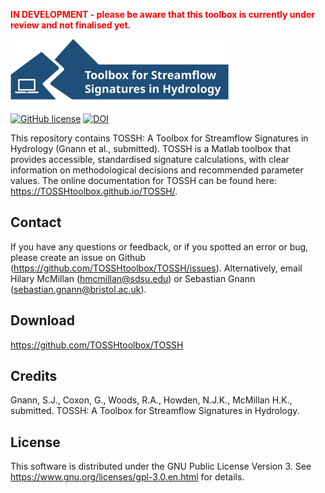 <span style="color:red">**IN DEVELOPMENT - please be aware that this toolbox is currently under review and not finalised yet.**</span>


<img src="docs/images/TOSSH_logo.svg" alt="TOSSH logo" style="width:70%;" >


[![GitHub license](https://img.shields.io/badge/license-GPLv3-blue.svg)](https://github.com/TOSSHtoolbox/TOSSH/blob/master/LICENSE)
[![DOI](https://zenodo.org/badge/319343774.svg)](https://zenodo.org/badge/latestdoi/319343774)


This repository contains TOSSH: A Toolbox for Streamflow Signatures in Hydrology (Gnann et al., submitted).
TOSSH is a Matlab toolbox that provides accessible, standardised signature calculations, with clear information on methodological decisions and recommended parameter values.
The online documentation for TOSSH can be found here: <https://TOSSHtoolbox.github.io/TOSSH/>.

## Contact
If you have any questions or feedback, or if you spotted an error or bug, please create an issue on Github 
(<a href="https://github.com/TOSSHtoolbox/TOSSH/issues" target="_blank">https://github.com/TOSSHtoolbox/TOSSH/issues</a>).
Alternatively, email Hilary McMillan (<hmcmillan@sdsu.edu>) or Sebastian Gnann (<sebastian.gnann@bristol.ac.uk>).
 
 
## Download 
<https://github.com/TOSSHtoolbox/TOSSH>
 
 
## Credits
Gnann, S.J., Coxon, G., Woods, R.A., Howden, N.J.K., McMillan H.K., submitted. TOSSH: A Toolbox for Streamflow Signatures in Hydrology.


## License
This software is distributed under the GNU Public License Version 3.
See <a href="https://www.gnu.org/licenses/gpl-3.0.en.html" target="_blank">https://www.gnu.org/licenses/gpl-3.0.en.html</a> for details.



